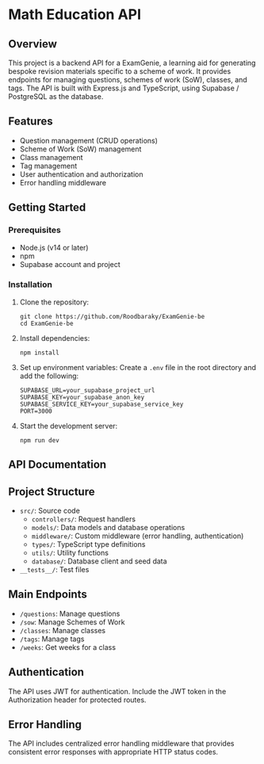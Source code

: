 # Math Education API

## Overview

This project is a backend API for a ExamGenie, a learning aid for generating bespoke revision materials specific to a scheme of work. It provides endpoints for managing questions, schemes of work (SoW), classes, and tags. The API is built with Express.js and TypeScript, using Supabase / PostgreSQL as the database.

## Features

- Question management (CRUD operations)
- Scheme of Work (SoW) management
- Class management
- Tag management
- User authentication and authorization
- Error handling middleware


## Getting Started

### Prerequisites

- Node.js (v14 or later)
- npm
- Supabase account and project

### Installation

1. Clone the repository:
   ```
   git clone https://github.com/Roodbaraky/ExamGenie-be
   cd ExamGenie-be
   ```

2. Install dependencies:
   ```
   npm install
   ```

3. Set up environment variables:
   Create a `.env` file in the root directory and add the following:
   ```
   SUPABASE_URL=your_supabase_project_url
   SUPABASE_KEY=your_supabase_anon_key
   SUPABASE_SERVICE_KEY=your_supabase_service_key
   PORT=3000
   ```

4. Start the development server:
   ```
   npm run dev
   ```

## API Documentation

<!--  -->

## Project Structure

- `src/`: Source code
  - `controllers/`: Request handlers
  - `models/`: Data models and database operations
  - `middleware/`: Custom middleware (error handling, authentication)
  - `types/`: TypeScript type definitions
  - `utils/`: Utility functions
  - `database/`: Database client and seed data
- `__tests__/`: Test files

## Main Endpoints

- `/questions`: Manage questions
- `/sow`: Manage Schemes of Work
- `/classes`: Manage classes
- `/tags`: Manage tags
- `/weeks`: Get weeks for a class

## Authentication

The API uses JWT for authentication. Include the JWT token in the Authorization header for protected routes.

## Error Handling

The API includes centralized error handling middleware that provides consistent error responses with appropriate HTTP status codes.
